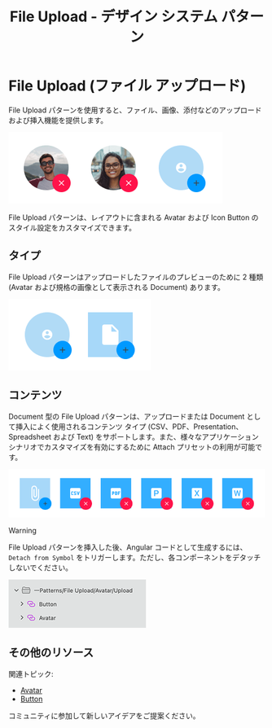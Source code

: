 ﻿---
title: File Upload - デザイン システム パターン
_description: File Upload パターン シンボルはファイルのアップロードまたは挿入のユーザー インターフェイスを提供します。
_keywords: デザイン システム, デザイン システム UX, UI キット, Sketch, Ignite UI for Angular, Sketch to Angular, Angular, Angular デザイン システム, Sketch からコードをエクスポート, Angular 用のデザイン キット, Sketch HTML, Sketch to HTML, Sketch UI キット
_language: ja
---

# File Upload (ファイル アップロード)

File Upload パターンを使用すると、ファイル、画像、添付などのアップロードおよび挿入機能を提供します。

<img class="responsive-img" src="../images/file-upload_demo.png" srcset="../images/file-upload_demo@2x.png 2x" />

File Upload パターンは、レイアウトに含まれる Avatar および Icon Button のスタイル設定をカスタマイズできます。

## タイプ

File Upload パターンはアップロードしたファイルのプレビューのために 2 種類 (Avatar および規格の画像として表示される Document) あります。

<img class="responsive-img" src="../images/file-upload_type.png" srcset="../images/file-upload_type@2x.png 2x" />

## コンテンツ

Document 型の File Upload パターンは、アップロードまたは Document として挿入によく使用されるコンテンツ タイプ (CSV、PDF、Presentation、Spreadsheet および Text) をサポートします。また、様々なアプリケーション シナリオでカスタマイズを有効にするために Attach プリセットの利用が可能です。

<img class="responsive-img" src="../images/file-upload_content.png" srcset="../images/file-upload_content@2x.png 2x" />

> [!WARNING]
> File Upload パターンを挿入した後、Angular コードとして生成するには、`Detach from Symbol` をトリガーします。ただし、各コンポーネントをデタッチしないでください。

<img class="responsive-img" src="../images/file_upload_detach.png" srcset="../images/file_upload_detach@2x.png 2x" />

## その他のリソース

関連トピック:

- [Avatar](../components/avatar.md)
- [Button](../components/button.md)
  <div class="divider--half"></div>

コミュニティに参加して新しいアイデアをご提案ください。


